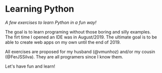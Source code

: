 # Learning Python
*A few exercises to learn Python in a fun way!*

The goal is to learn programing without those boring and silly examples. The firt time I opened an IDE was in August/2019. The ultimate goal is to be able to create web apps on my own until the end of 2019.

All exercises are proposed for my husband (@vmunhoz) and/or my cousin (@FerJSSilva). They are all programers since I know them.

Let's have fun and learn!
